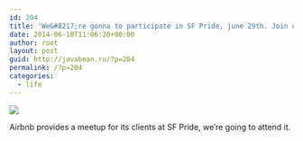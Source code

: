 ```yaml
---
id: 204
title: 'We&#8217;re gonna to participate in SF Pride, june 29th. Join us!'
date: 2014-06-10T11:06:20+00:00
author: root
layout: post
guid: http://javabean.ru/?p=204
permalink: /?p=204
categories:
  - life
---
```

![](//habrastorage.org/files/078/7c7/355/0787c7355ecd4ec596600b7c54c6d9a8.jpg)

Airbnb provides a meetup for its clients at SF Pride, we&#8217;re going to attend it.
